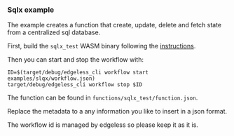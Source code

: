 ### Sqlx example

The example creates a function that create, update, delete and fetch state from
a centralized sql database.

First, build the `sqlx_test` WASM binary following the
[instructions](../../functions/README.md). 

Then you can start and stop the workflow with:

```
ID=$(target/debug/edgeless_cli workflow start examples/slqx/workflow.json)
target/debug/edgeless_cli workflow stop $ID
```

The function can be found in `functions/sqlx_test/function.json`.

Replace the metadata to a any information you like to insert in a json format.

The workflow id is managed by edgeless so please keep it as it is.